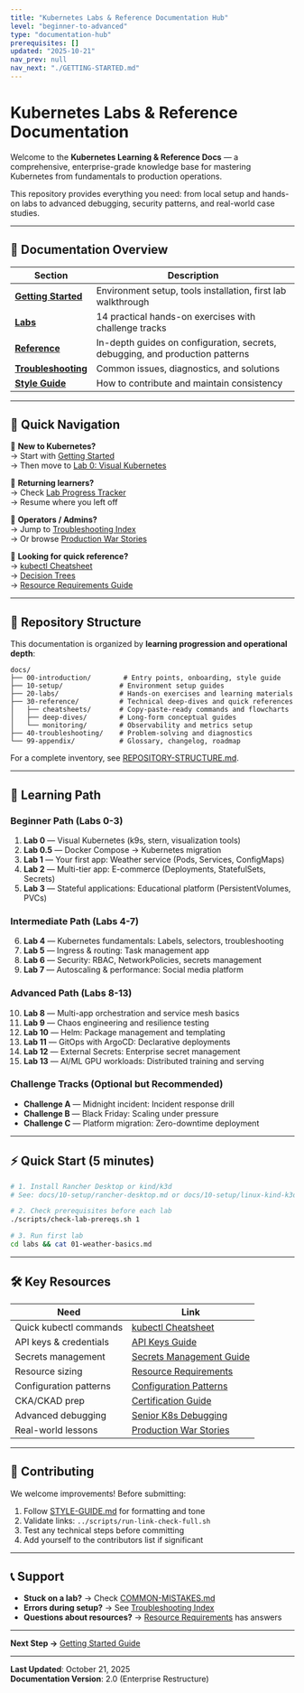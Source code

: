 ```yaml
---
title: "Kubernetes Labs & Reference Documentation Hub"
level: "beginner-to-advanced"
type: "documentation-hub"
prerequisites: []
updated: "2025-10-21"
nav_prev: null
nav_next: "./GETTING-STARTED.md"
---
```


# Kubernetes Labs & Reference Documentation

Welcome to the **Kubernetes Learning & Reference Docs** — a comprehensive, enterprise-grade knowledge base for mastering Kubernetes from fundamentals to production operations.

This repository provides everything you need: from local setup and hands-on labs to advanced debugging, security patterns, and real-world case studies.

---

## 📘 Documentation Overview

| Section | Description |
|----------|--------------|
| **[Getting Started](./GETTING-STARTED.md)** | Environment setup, tools installation, first lab walkthrough |
| **[Labs](../20-labs/KUBERNETES-LABS.md)** | 14 practical hands-on exercises with challenge tracks |
| **[Reference](../30-reference/deep-dives/)** | In-depth guides on configuration, secrets, debugging, and production patterns |
| **[Troubleshooting](../40-troubleshooting/troubleshooting-index.md)** | Common issues, diagnostics, and solutions |
| **[Style Guide](./STYLE-GUIDE.md)** | How to contribute and maintain consistency |

---

## 🧭 Quick Navigation

👤 **New to Kubernetes?**  
→ Start with [Getting Started](./GETTING-STARTED.md)  
→ Then move to [Lab 0: Visual Kubernetes](../20-labs/KUBERNETES-LABS.md)

🔄 **Returning learners?**  
→ Check [Lab Progress Tracker](../20-labs/LAB-PROGRESS.md)  
→ Resume where you left off

🚀 **Operators / Admins?**  
→ Jump to [Troubleshooting Index](../40-troubleshooting/troubleshooting-index.md)  
→ Or browse [Production War Stories](../30-reference/deep-dives/production-war-stories.md)

📖 **Looking for quick reference?**  
→ [kubectl Cheatsheet](../30-reference/cheatsheets/kubectl-cheatsheet.md)  
→ [Decision Trees](../30-reference/cheatsheets/decision-trees.md)  
→ [Resource Requirements Guide](../30-reference/deep-dives/resource-requirements.md)

---

## 🔄 Repository Structure

This documentation is organized by **learning progression and operational depth**:

```
docs/
├── 00-introduction/        # Entry points, onboarding, style guide
├── 10-setup/              # Environment setup guides
├── 20-labs/               # Hands-on exercises and learning materials
├── 30-reference/          # Technical deep-dives and quick references
│   ├── cheatsheets/       # Copy-paste-ready commands and flowcharts
│   ├── deep-dives/        # Long-form conceptual guides
│   └── monitoring/        # Observability and metrics setup
├── 40-troubleshooting/    # Problem-solving and diagnostics
└── 99-appendix/           # Glossary, changelog, roadmap
```

For a complete inventory, see [REPOSITORY-STRUCTURE.md](./REPOSITORY-STRUCTURE.md).

---

## 🎯 Learning Path

### Beginner Path (Labs 0-3)
1. **Lab 0** — Visual Kubernetes (k9s, stern, visualization tools)
2. **Lab 0.5** — Docker Compose → Kubernetes migration
3. **Lab 1** — Your first app: Weather service (Pods, Services, ConfigMaps)
4. **Lab 2** — Multi-tier app: E-commerce (Deployments, StatefulSets, Secrets)
5. **Lab 3** — Stateful applications: Educational platform (PersistentVolumes, PVCs)

### Intermediate Path (Labs 4-7)
6. **Lab 4** — Kubernetes fundamentals: Labels, selectors, troubleshooting
7. **Lab 5** — Ingress & routing: Task management app
8. **Lab 6** — Security: RBAC, NetworkPolicies, secrets management
9. **Lab 7** — Autoscaling & performance: Social media platform

### Advanced Path (Labs 8-13)
10. **Lab 8** — Multi-app orchestration and service mesh basics
11. **Lab 9** — Chaos engineering and resilience testing
12. **Lab 10** — Helm: Package management and templating
13. **Lab 11** — GitOps with ArgoCD: Declarative deployments
14. **Lab 12** — External Secrets: Enterprise secret management
15. **Lab 13** — AI/ML GPU workloads: Distributed training and serving

### Challenge Tracks (Optional but Recommended)
- **Challenge A** — Midnight incident: Incident response drill
- **Challenge B** — Black Friday: Scaling under pressure
- **Challenge C** — Platform migration: Zero-downtime deployment

---

## ⚡ Quick Start (5 minutes)

```bash
# 1. Install Rancher Desktop or kind/k3d
# See: docs/10-setup/rancher-desktop.md or docs/10-setup/linux-kind-k3d.md

# 2. Check prerequisites before each lab
./scripts/check-lab-prereqs.sh 1

# 3. Run first lab
cd labs && cat 01-weather-basics.md
```

---

## 🛠️ Key Resources

| Need | Link |
|------|------|
| Quick kubectl commands | [kubectl Cheatsheet](../30-reference/cheatsheets/kubectl-cheatsheet.md) |
| API keys & credentials | [API Keys Guide](../30-reference/cheatsheets/api-keys-guide.md) |
| Secrets management | [Secrets Management Guide](../30-reference/deep-dives/secrets-management.md) |
| Resource sizing | [Resource Requirements](../30-reference/deep-dives/resource-requirements.md) |
| Configuration patterns | [Configuration Patterns](../30-reference/deep-dives/configuration-patterns.md) |
| CKA/CKAD prep | [Certification Guide](../30-reference/deep-dives/certification-guide.md) |
| Advanced debugging | [Senior K8s Debugging](../30-reference/deep-dives/senior-k8s-debugging.md) |
| Real-world lessons | [Production War Stories](../30-reference/deep-dives/production-war-stories.md) |

---

## 🤝 Contributing

We welcome improvements! Before submitting:

1. Follow [STYLE-GUIDE.md](./STYLE-GUIDE.md) for formatting and tone
2. Validate links: `../scripts/run-link-check-full.sh`
3. Test any technical steps before committing
4. Add yourself to the contributors list if significant

---

## 📞 Support

- **Stuck on a lab?** → Check [COMMON-MISTAKES.md](../20-labs/COMMON-MISTAKES.md)
- **Errors during setup?** → See [Troubleshooting Index](../40-troubleshooting/troubleshooting-index.md)
- **Questions about resources?** → [Resource Requirements](../30-reference/deep-dives/resource-requirements.md) has answers

---

**Next Step →** [Getting Started Guide](./GETTING-STARTED.md)

---

**Last Updated**: October 21, 2025  
**Documentation Version**: 2.0 (Enterprise Restructure)
